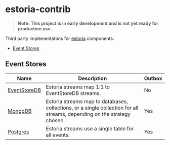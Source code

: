 # estoria-contrib

>**Note: This project is in early development and is not yet ready for production use.**

Third party implementatons for [estoria](https://github.com/go-estoria/estoria) components:

- [Event Stores](#event-stores)

## Event Stores

| Name | Description | Outbox |
|------|-------------| ------ |
| [EventStoreDB](./eventstoredb/eventstore) | Estoria streams map 1:1 to EventStoreDB streams. | No |
| [MongoDB](./mongodb/eventstore) | Estoria streams map to databases, collections, or a single collection for all streams, depending on the strategy chosen. | Yes |
| [Postgres](./postgres/eventstore) | Estoria streams use a single table for all events. | Yes |
